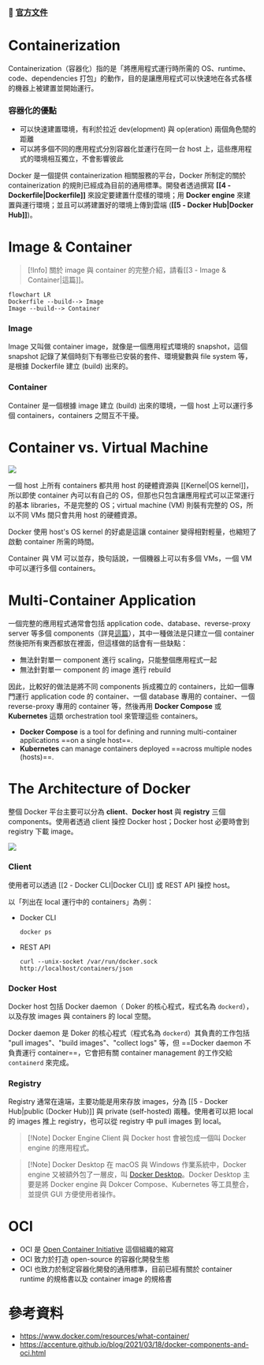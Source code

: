 ### 📄 [官方文件](https://docs.docker.com/guides/)

# Containerization

Containerization（容器化）指的是「將應用程式運行時所需的 OS、runtime、code、dependencies 打包」的動作，目的是讓應用程式可以快速地在各式各樣的機器上被建置並開始運行。

### 容器化的優點

- 可以快速建置環境，有利於拉近 dev(elopment) 與 op(eration) 兩個角色間的距離
- 可以將多個不同的應用程式分別容器化並運行在同一台 host 上，這些應用程式的環境相互獨立，不會影響彼此

Docker 是一個提供 containerization 相關服務的平台，Docker 所制定的關於 containerization 的規則已經成為目前的通用標準。開發者透過撰寫 **[[4 - Dockerfile|Dockerfile]]** 來設定要建置什麼樣的環境；用 **Docker engine** 來建置與運行環境；並且可以將建置好的環境上傳到雲端 (**[[5 - Docker Hub|Docker Hub]]**)。

# Image & Container

>[!Info]
>關於 image 與 container 的完整介紹，請看[[3 - Image & Container|這篇]]。

```mermaid
flowchart LR
Dockerfile --build--> Image
Image --build--> Container
```

### Image

Image 又叫做 container image，就像是一個應用程式環境的 snapshot，這個 snapshot 記錄了某個時刻下有哪些已安裝的套件、環境變數與 file system 等，是根據 Dockerfile 建立 (build) 出來的。

### Container

Container 是一個根據 image 建立 (build) 出來的環境，一個 host 上可以運行多個 containers，containers 之間互不干擾。

# Container vs. Virtual Machine

![](<https://raw.githubusercontent.com/Jamison-Chen/KM-software/master/img/container-vs-virtual-machine.png>)

一個 host 上所有 containers 都共用 host 的硬體資源與 [[Kernel|OS kernel]]，所以即使 container 內可以有自己的 OS，但那也只包含讓應用程式可以正常運行的基本 libraries，不是完整的 OS；virtual machine (VM) 則裝有完整的 OS，所以不同 VMs 間只會共用 host 的硬體資源。

Docker 使用 host's OS kernel 的好處是這讓 container 變得相對輕量，也縮短了啟動 container 所需的時間。

Container 與 VM 可以並存，換句話說，一個機器上可以有多個 VMs，一個 VM 中可以運行多個 containers。

# Multi-Container Application

一個完整的應用程式通常會包括 application code、database、reverse-proxy server 等多個 components（詳見[這篇](</System Design/Backend Web Architecture.md>)），其中一種做法是只建立一個 container 然後把所有東西都放在裡面，但這樣做的話會有一些缺點：

- 無法針對單一 component 進行 scaling，只能整個應用程式一起
- 無法針對單一 component 的 image 進行 rebuild

因此，比較好的做法是將不同 components 拆成獨立的 containers，比如一個專門運行 application code 的 container、一個 database 專用的 container、一個 reverse-proxy 專用的 container 等，然後再用 **Docker Compose** 或 **Kubernetes** 這類 orchestration tool 來管理這些 containers。

- **Docker Compose** is a tool for defining and running multi-container applications ==on a single host==.
- **Kubernetes** can manage containers deployed ==across multiple nodes (hosts)==.

# The Architecture of Docker

整個 Docker 平台主要可以分為 **client**、**Docker host** 與 **registry** 三個 components。使用者透過 client 操控 Docker host；Docker host 必要時會到 registry 下載 image。

![](<https://raw.githubusercontent.com/Jamison-Chen/KM-software/master/img/docker-architecture.png>)

### Client

使用者可以透過 [[2 - Docker CLI|Docker CLI]] 或 REST API 操控 host。

以「列出在 local 運行中的 containers」為例：

- Docker CLI

    ```bash
    docker ps
    ```

- REST API

    ```plaintext
    curl --unix-socket /var/run/docker.sock http://localhost/containers/json
    ```

### Docker Host

Docker host 包括 Docker daemon（ Doker 的核心程式，程式名為 `dockerd`），以及存放 images 與 containers 的 local 空間。

Docker daemon 是 Doker 的核心程式（程式名為 `dockerd`）其負責的工作包括 "pull images"、"build images"、"collect logs" 等，但 ==Docker daemon 不負責運行 container==，它會把有關 container management 的工作交給 `containerd` 來完成。

### Registry

Registry 通常在遠端，主要功能是用來存放 images，分為 [[5 - Docker Hub|public (Docker Hub)]] 與 private (self-hosted) 兩種。使用者可以把 local 的 images 推上 registry，也可以從 registry 中 pull images 到 local。

>[!Note] Docker Engine
>Client 與 Docker host 會被包成一個叫 Docker engine 的應用程式。

>[!Note] Docker Desktop
>在 macOS 與 Windows 作業系統中，Docker engine 又被額外包了一層皮，叫 [Docker Desktop](https://www.docker.com/products/docker-desktop/)。Docker Desktop 主要是將 Docker engine 與 Dokcer Compose、Kubernetes 等工具整合，並提供 GUI 方便使用者操作。

# OCI

- OCI 是 [Open Container Initiative](https://opencontainers.org/) 這個組織的縮寫
- OCI 致力於打造 open-source 的容器化開發生態
- OCI 也致力於制定容器化開發的通用標準，目前已經有關於 container runtime 的規格書以及 container image 的規格書

# 參考資料

- <https://www.docker.com/resources/what-container/>
- <https://accenture.github.io/blog/2021/03/18/docker-components-and-oci.html>
